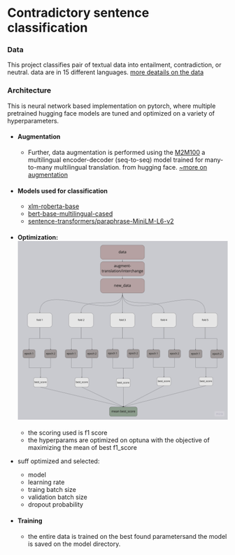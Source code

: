 # Contradictory sentence classification

### Data
This project classifies pair of textual data into entailment, contradiction, or neutral. data are in 15 different languages.
[more deatails on the data](https://www.kaggle.com/competitions/contradictory-my-dear-watson)


### Architecture
This is neural network based implementation on pytorch, where multiple pretrained hugging face models are tuned and optimized on a variety of hyperparameters.

- #### Augmentation   
    - Further, data augmentation is performed using the [M2M100](https://huggingface.co/facebook/m2m100_418M) a multilingual encoder-decoder (seq-to-seq) model trained for many-to-many multilingual translation. from hugging face. [~more on augmentation](https://www.kaggle.com/datasets/blessontomjoseph/contradictory-my-dear-watsonmore-data?select=en_to_bg.cs)

- #### Models used for classification
    - [xlm-roberta-base](https://huggingface.co/xlm-roberta-base) 
    - [bert-base-multilingual-cased](https://huggingface.co/bert-base-multilingual-cased)
    - [sentence-transformers/paraphrase-MiniLM-L6-v2](https://huggingface.co/sentence-transformers/paraphrase-MiniLM-L6-v2)


- #### Optimization: ![stuff](rd_files/frame1.jpg)
    - the scoring used is f1 score
    - the hyperparams are optimized on optuna with the objective of maximizing the mean of best f1_score

- suff optimized and selected:
    - model 
    - learning rate
    - traing batch size
    - validation batch size
    - dropout probability
  
- #### Training
    - the entire data is trained on the best found parametersand the model is saved on the model directory.



